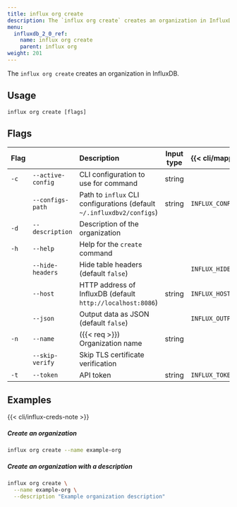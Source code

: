 ```yaml
---
title: influx org create
description: The `influx org create` creates an organization in InfluxDB.
menu:
  influxdb_2_0_ref:
    name: influx org create
    parent: influx org
weight: 201
---
```


The `influx org create` creates an organization in InfluxDB.

## Usage
```
influx org create [flags]
```

## Flags
| Flag |                   | Description                                                           | Input type  | {{< cli/mapped >}}    |
|:---- |:---               |:-----------                                                           |:----------: |:------------------    |
| `-c` | `--active-config` | CLI configuration to use for command                                  | string      |                       |
|      | `--configs-path`  | Path to `influx` CLI configurations (default `~/.influxdbv2/configs`) | string      |`INFLUX_CONFIGS_PATH`  |
| `-d` | `--description`   | Description of the organization                                       |             |                       |
| `-h` | `--help`          | Help for the `create` command                                         |             |                       |
|      | `--hide-headers`  | Hide table headers (default `false`)                                  |             | `INFLUX_HIDE_HEADERS` |
|      | `--host`          | HTTP address of InfluxDB (default `http://localhost:8086`)            | string      | `INFLUX_HOST`         |
|      | `--json`          | Output data as JSON (default `false`)                                 |             | `INFLUX_OUTPUT_JSON`  |
| `-n` | `--name`          | ({{< req >}}) Organization name                                       | string      |                       |
|      | `--skip-verify`   | Skip TLS certificate verification                                     |             |                       |
| `-t` | `--token`         | API token                                                  | string      | `INFLUX_TOKEN`        |

## Examples

{{< cli/influx-creds-note >}}

##### Create an organization
```sh
influx org create --name example-org
```

##### Create an organization with a description
```sh
influx org create \
  --name example-org \
  --description "Example organization description"
```
